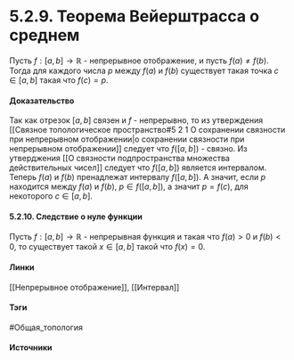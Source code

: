 # 5.2.9. Теорема Вейерштрасса о среднем
Пусть $f:[a,b]\to\mathbb{R}$ - непрерывное отображение, и пусть $f(a)\ne f(b)$. Тогда для каждого числа $p$ между $f(a)$ и $f(b)$ существует такая точка $c\in[a,b]$ такая что $f(c)=p$.
#### Доказательство
Так как отрезок $[a,b]$ связен и $f$ - непрерывно, то из утверждения [[Связное топологическое пространство#5 2 1 О сохранении связности при непрерывном отображении|о сохранении связности при непрерывном отображении]] следует что $f([a,b])$ - связно. Из утверджения [[О связности подпространства множества действительных чисел]] следует что $f([a,b])$ является интервалом. Теперь $f(a)$ и $f(b)$ пренадлежат интервалу $f([a,b])$. А значит, если $p$ находится между $f(a)$ и $f(b)$, $p\in f([a,b])$, а значит $p=f(c)$, для некоторого $c\in[a,b]$.
#### 5.2.10. Следствие о нуле функции
Пусть $f:[a,b]\to\mathbb{R}$ - непрерывная функция и такая что $f(a)>0$ и $f(b)<0$, то существует такой $x\in[a,b]$ такой что $f(x)=0$.
#### Линки
 [[Непрерывное отображение]],
 [[Интервал]]
#### Тэги
 #Общая_топология 
#### Источники
 